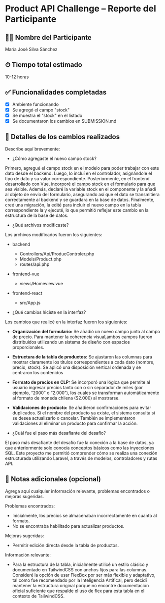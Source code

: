 # Product API Challenge – Reporte del Participante

## 🧑‍💻 Nombre del Participante

María José Silva Sánchez

## ⏱ Tiempo total estimado

10-12 horas

## ✅ Funcionalidades completadas

- [x] Ambiente funcionando  
- [x] Se agregó el campo "stock"  
- [x] Se muestra el "stock" en el listado  
- [x] Se documentaron los cambios en SUBMISSION.md

## 🧾 Detalles de los cambios realizados

Describe aquí brevemente:

- ¿Cómo agregaste el nuevo campo stock?

Primero, agregué el campo stock en el modelo para poder trabajar con este dato desde el backend. Luego, lo incluí en el controlador, asignándole el tipo de dato y su valor correspondiente. Posteriormente, en el frontend desarrollado con Vue, incorporé el campo stock en el formulario para que sea visible. Además, declaré la variable stock en el componente y la añadí al objeto de envío del formulario, asegurando así que el dato se transmitiera correctamente al backend y se guardara en la base de datos. Finalmente, creé una migración, la edité para incluir el nuevo campo en la tabla correspondiente la y ejecuté, lo que permitió reflejar este cambio en la estructura de la base de datos. 

- ¿Qué archivos modificaste?


Los archivos modificados fueron los siguientes: 

- backend   
  - Controllers/Api/ProducControler.php  
  - Models/Product.php   
  - routes/api.php  
      
- frontend-vue  
  - views/Homeview.vue  
      
- frontend-react  
  - src/App.js

- ¿Qué cambios hiciste en la interfaz?


Los cambios que realicé en la interfaz fueron los siguientes:

- **Organización del formulario:** Se añadió un nuevo campo junto al campo de precio. Para mantener la coherencia visual,ambos campos fueron distribuidos utilizando un sistema de diseño con espacios proporcionales.  
- **Estructura de la tabla de productos:** Se ajustaron las columnas para mostrar claramente los títulos correspondientes a cada dato (nombre, precio, stock). Se aplicó una disposición vertical ordenada y se centraron los contenidos    
- **Formato de precios en CLP:** Se incorporó una lógica que permite al usuario ingresar precios tanto con o sin separador de miles (por ejemplo, “2000” o “2.000”), los cuales se transforman automáticamente al formato de moneda chilena ($2.000) al mostrarse.  
- **Validaciones de producto:** Se añadieron confirmaciones para evitar duplicados. Si el nombre del producto ya existe, el sistema consulta si se desea actualizarlo o cancelar. También se implementaron validaciones al eliminar un producto para confirmar la acción.  
    
- ¿Cuál fue el paso más desafiante del desafío?

El paso más desafiante del desafío fue la conexión a la base de datos, ya que anteriormente solo conocía conceptos básicos como las inyecciones SQL. Este proyecto me permitió comprender cómo se realiza una conexión estructurada utilizando Laravel, a través de modelos, controladores y rutas API.

## 🧪 Notas adicionales (opcional)

Agrega aquí cualquier información relevante, problemas encontrados o mejoras sugeridas.

Problemas encontrados: 

- Inicialmente, los precios se almacenaban incorrectamente en cuanto al formato.  
- No se encontraba habilitado para actualizar productos.


Mejoras sugeridas:

- Permitir edición directa desde la tabla de productos.

Información relevante:

- Para la estructura de la tabla, inicialmente utilicé un estilo clásico y documentado en TailwindCSS con anchos fijos para las columnas. Consideré la opción de usar FlexBox por ser más flexible y adaptativo, tal como fue recomendado por la Inteligencia Artifical, pero decidí mantener la estructura original porque no encontré documentación oficial suficiente que respalde el uso de flex para esta tabla en el contexto de TailwindCSS.